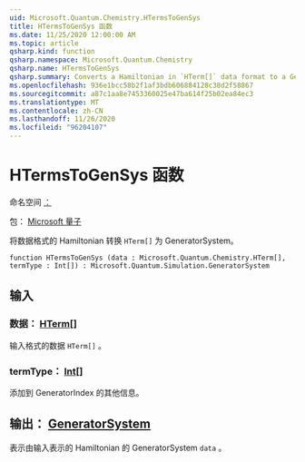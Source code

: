 ```yaml
---
uid: Microsoft.Quantum.Chemistry.HTermsToGenSys
title: HTermsToGenSys 函数
ms.date: 11/25/2020 12:00:00 AM
ms.topic: article
qsharp.kind: function
qsharp.namespace: Microsoft.Quantum.Chemistry
qsharp.name: HTermsToGenSys
qsharp.summary: Converts a Hamiltonian in `HTerm[]` data format to a GeneratorSystem.
ms.openlocfilehash: 936e1bcc58b2f1af3bdb606884128c38d2f58867
ms.sourcegitcommit: a87c1aa8e7453360025e47ba614f25b02ea84ec3
ms.translationtype: MT
ms.contentlocale: zh-CN
ms.lasthandoff: 11/26/2020
ms.locfileid: "96204107"
---
```

# <a name="htermstogensys-function"></a>HTermsToGenSys 函数

命名空间 [：](xref:Microsoft.Quantum.Chemistry)

包： [Microsoft 量子](https://nuget.org/packages/Microsoft.Quantum.Chemistry)


将数据格式的 Hamiltonian 转换 `HTerm[]` 为 GeneratorSystem。

```qsharp
function HTermsToGenSys (data : Microsoft.Quantum.Chemistry.HTerm[], termType : Int[]) : Microsoft.Quantum.Simulation.GeneratorSystem
```


## <a name="input"></a>输入

### <a name="data--hterm"></a>数据： [HTerm](xref:Microsoft.Quantum.Chemistry.HTerm)[]

输入格式的数据 `HTerm[]` 。


### <a name="termtype--int"></a>termType： [Int](xref:microsoft.quantum.lang-ref.int)[]

添加到 GeneratorIndex 的其他信息。



## <a name="output--generatorsystem"></a>输出： [GeneratorSystem](xref:Microsoft.Quantum.Simulation.GeneratorSystem)

表示由输入表示的 Hamiltonian 的 GeneratorSystem `data` 。
